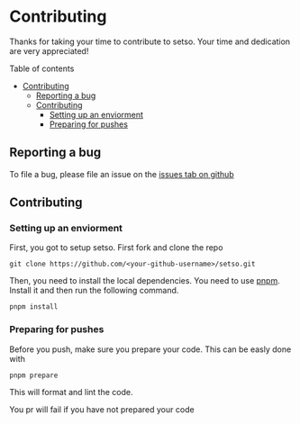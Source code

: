 # Contributing

Thanks for taking your time to contribute to setso. Your time and dedication are very appreciated!

Table of contents

- [Contributing](#contributing)
  - [Reporting a bug](#reporting-a-bug)
  - [Contributing](#contributing-1)
    - [Setting up an enviorment](#setting-up-an-enviorment)
    - [Preparing for pushes](#preparing-for-pushes)


## Reporting a bug

To file a bug, please file an issue on the [issues tab on github](https://github.com/micziz/setso/issues)

## Contributing

### Setting up an enviorment

First, you got to setup setso. First fork and clone the repo

```shell
git clone https://github.com/<your-github-username>/setso.git
```

Then, you need to install the local dependencies. You need to use [pnpm](https://pnpm.io). Install it and then run the following command.

```shell
pnpm install
```

### Preparing for pushes

Before you push, make sure you prepare your code. This can be easly done with

```shell
pnpm prepare
```

This will format and lint the code.

You pr will fail if you have not prepared your code
